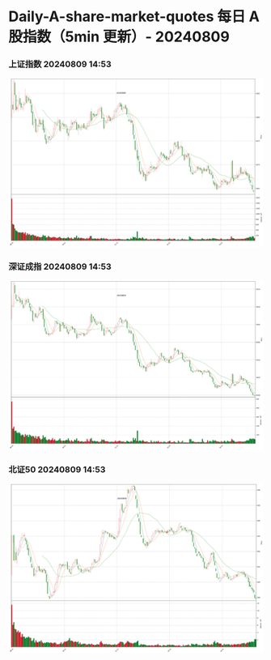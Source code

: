 
# Daily-A-share-market-quotes 每日 A 股指数（5min 更新）- 20240809

### 上证指数 20240809 14:53
![](./fig/2024/8/20240809-sh000001.png)

### 深证成指 20240809 14:53
![](./fig/2024/8/20240809-sz399001.png)

### 北证50 20240809 14:53
![](./fig/2024/8/20240809-bj899050.png)
